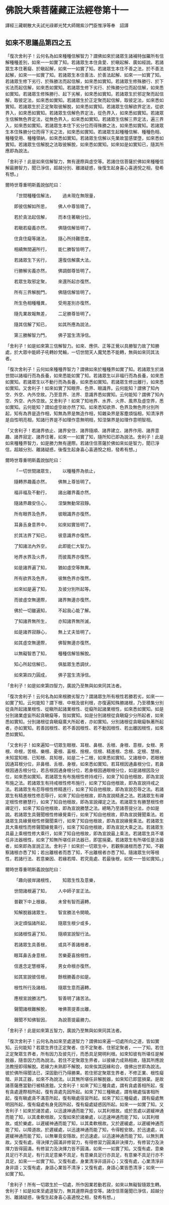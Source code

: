 # 佛說大乘菩薩藏正法經卷第十一

譯經三藏朝散大夫試光祿卿光梵大師賜紫沙門臣惟淨等奉　詔譯

## 如來不思議品第四之五 

「復次舍利子！云何名為如來種種信解智力？謂佛如來於諸眾生諸補特伽羅所有信解種種差別，如來一一如實了知。若諸眾生本住貪愛、於瞋起解、廣如經說。若諸眾生本住著癡、於瞋起解，如來一一如實了知。若諸眾生本住不善之法，於不善法起解，如來一一如實了知。若諸眾生本住善法、於善法起解、如來一一如實了知。若諸眾生修下劣行、於殊勝法而起信解，如來悉如實知。若諸眾生修殊勝行、於下劣法而起信解，如來悉如實知。若諸眾生修下劣行、於殊勝分位而起信解，如來悉如實知。若諸眾生修殊勝行、起下劣解，如來悉如實知。若諸眾生於邪定聚而起信解，取彼定法，如來悉如實知。若諸眾生於正定聚而起信解，取彼定法，如來悉如實知。若諸眾生於正定聚取彼解脫，如來悉如實知。若諸眾生信解欲界定法，從欲界入，如來悉如實知。若諸眾生信解色界定法，從色界入，如來悉如實知。若諸眾生信解無色界定法，從無色界入，如來悉如實知。若諸眾生信解三界定法，遍三界入，如來悉如實知。若諸眾生本住下劣分位而得殊勝之法，如來悉如實知。若諸眾生本住殊勝分位而得下劣之法，如來悉如實知。若諸眾生起種種信解、種種色相、種種受用、種種領納，如來悉如實知。若諸眾生信解以先業故當感墜墮，如來悉如實知。若諸眾生信解脫之法取彼解脫，如來悉如實知。如來如是如實知已，隨其所應即為說法。

「舍利子！此是如來信解智力，無有邊際與虛空等。若諸住信菩薩於佛如來種種信解最勝智力，聞已淨信，超越分別、離諸疑惑，後復生起身喜心喜適悅之相，發希有想。」

爾時世尊重明斯義說伽陀曰：

&emsp;&emsp;「世間種種信解法，&emsp;&emsp;過未現在無限量，

&emsp;&emsp;即彼信解如所思，&emsp;&emsp;佛人中尊皆曉了。

&emsp;&emsp;若於貪法起信解，&emsp;&emsp;而本住著瞋分位，

&emsp;&emsp;若瞋若癡義亦然，&emsp;&emsp;佛隨信解皆明了。

&emsp;&emsp;住貪住癡等諸法，&emsp;&emsp;隨心所持難思度，

&emsp;&emsp;相續無間遍所行，&emsp;&emsp;能仁勝智皆明了。

&emsp;&emsp;若諸眾生下劣行，&emsp;&emsp;還復信解廣大法，

&emsp;&emsp;行勝解劣義亦然，&emsp;&emsp;佛調御尊皆明了。

&emsp;&emsp;若眾生取邪定聚，&emsp;&emsp;來還所起亦復然，

&emsp;&emsp;所有三界解脫門，&emsp;&emsp;佛隨信解皆明了。

&emsp;&emsp;所生色相種種異，&emsp;&emsp;受用差別亦復然，

&emsp;&emsp;隨先業故報無差，&emsp;&emsp;二足勝尊皆明了。

&emsp;&emsp;隨其信解了知已，&emsp;&emsp;如其所應為說法，

&emsp;&emsp;第三勝解智力門，&emsp;&emsp;佛子當生清淨信。

「舍利子！如是如來第三信解智力。如來、應供、正等正覺以具勝智力故了知勝處，於大眾中能師子吼轉妙梵輪，一切世間天人魔梵悉不能轉，無與如來同其法者。

「復次舍利子！云何如來種種界智力？謂佛如來於種種界如實了知。若諸眾生於諸世間以諸福行而為長養，如來悉能如實了知。若諸眾生以非福行而為長養，如來悉如實知。若諸眾生以不動行而為長養，如來悉如實知。若諸眾生修出離行，如來悉如實知。又舍利子！如來如實了知眼界、色界、眼識界。云何能知？謂佛了知內空、外空、內外空故。乃至意界、法界、意識界悉如實知。云何能知？謂佛了知內空、外空、內外空故。又舍利子！如來了知地界、水界、火界、風界及虛空界，悉如實知。云何能知？謂如虛空故亦然了知。如來悉知欲界、色界及無色界分別所起，知有為界是造作相，知無為界是無造作相，知雜染界是客塵煩惱相，知清淨界是自性明亮相，知諸行界是不如理作意無明相，知涅槃界是如理作意明智相。

「又舍利子！若諸界依止、諸界安住、諸界隨順、諸界建立、諸界作用、諸界意趣、諸界寂定、諸界住著，如來一一如實了知，隨所知已即為說法。舍利子！此是如來種種界智力，如是勝力無有邊際。若諸住信菩薩於佛如來如是智力，聞已淨信，超越分別、離諸疑惑，後復生起身喜心喜適悅之相，發希有想。」

爾時世尊重明斯義說伽陀曰：

&emsp;&emsp;「一切世間諸眾生，&emsp;&emsp;以種種界為依止，

&emsp;&emsp;隨轉界趣義亦然，&emsp;&emsp;佛無上尊皆明了。

&emsp;&emsp;福非福及不動行，&emsp;&emsp;諸出離界義亦然，

&emsp;&emsp;隨諸界趣安住心，&emsp;&emsp;涅槃無動常寂靜。

&emsp;&emsp;所有眼界及色界，&emsp;&emsp;彼眼識界亦復然，

&emsp;&emsp;耳鼻舌身意界中，&emsp;&emsp;如來如實皆明了。

&emsp;&emsp;於其法界了知已，&emsp;&emsp;彼意識界亦復然，

&emsp;&emsp;了知諸法內外空，&emsp;&emsp;此即能仁大智力。

&emsp;&emsp;地界水界及火界，&emsp;&emsp;而彼風界亦復然，

&emsp;&emsp;如是諸界遍了知，&emsp;&emsp;猶如虛空等無異。

&emsp;&emsp;所有欲界及色界，&emsp;&emsp;彼無色界亦復然，

&emsp;&emsp;如來如是遍了知，&emsp;&emsp;及彼分別所起等。

&emsp;&emsp;而彼虛空無邊際，&emsp;&emsp;諸界無邊亦復然，

&emsp;&emsp;佛於一切雖遍知，&emsp;&emsp;不起我心能了解。

&emsp;&emsp;了知諸界無所生，&emsp;&emsp;亦知諸界無所滅，

&emsp;&emsp;如是諸界寂靜心，&emsp;&emsp;無上丈夫皆明了。

&emsp;&emsp;如其虛空無邊際，&emsp;&emsp;佛智無邊亦復然，

&emsp;&emsp;以無礙智悉了知，&emsp;&emsp;種種信解皆解脫。

&emsp;&emsp;知心所起信解已，&emsp;&emsp;俱胝眾生悉調伏，

&emsp;&emsp;如來第四力圓成，&emsp;&emsp;佛子當生清淨信。

「舍利子！如是如來第四智力，廣說乃至無與如來同其法者。

「復次舍利子！云何名為如來根勝劣智力？謂諸眾生所有根性若勝若劣，如來一一如實了知。云何能知？謂下根、中根及彼利根，亦復遍知殊勝諸根，乃至積集分別從貪所起諸業根性、從瞋所起諸業根性、從癡所起諸業根性，如來悉如實知。如是分別諸業虛妄所起貪瞋癡等，皆如實知。如是分別諸根從貪瞋癡少分所起者，如來悉如實知。分別諸根從貪瞋癡廣大所起者，亦如實知。分別諸根從貪瞋癡執著所起者，亦如實知。若善因根性、若不善因根性、若不動因根性、若出離因根性，如來悉如實知。

「又舍利子！如來遍知一切眾生眼根、耳根、鼻根、舌根、身根、意根，女根、男根、命根，苦根、樂根、憂根、喜根、捨根，信根、精進根、念根、定根、慧根，未知當知根、已知根、具知根，如是二十二根，如來悉如實知。又諸根中，若眼根因通耳根分位，非鼻根、舌根、身根，如來悉如實知。若耳根因通鼻根分位，若鼻根因通舌根分位，若舌根因通身根分位，若身根因通眼根分位，如是諸根因及分位，如來悉如實知。若諸眾生有布施根性修持戒行，如來了知自他根故，即為宣說布施之法。若諸眾生有持戒根性修布施行，如來了知自他根故，即為宣說持戒之法。若諸眾生有忍辱根性修精進行，如來了知自他根故，即為宣說忍辱之法。若諸眾生有精進根性修忍辱行，如來了知自他根故，即為宣說精進之法。若諸眾生有禪定根性修勝慧行，如來了知自他根故，即為宣說禪定之法。若諸眾生有勝慧根性修禪定行，如來了知自他根故，即為宣說勝慧之法。總略乃至諸菩提分法，亦如是說。若諸眾生具聲聞根性修緣覺乘行，如來了知自他根故，即為宣說聲聞乘法。若諸眾生具緣覺根性修聲聞乘行，如來了知自他根故，即為宣說緣覺乘法。若諸眾生具大乘根性而修聲聞緣覺乘行，如來了知自他根故，即為宣說大乘之法。若諸眾生具最上乘根性修大乘行，如來了知自他根故，即為宣說最上乘法。若諸眾生具不堪任非法器根性，如來了知無所堪任非法器已，即當捐棄。若諸眾生有所堪任是法器者，如來即為宣說正法。舍利子！如來於一切眾生中，若觀察諸根而悉了知，不觀察諸根亦悉了知；若出離根者而悉了知，不出離根者亦悉了知。隨諸眾生何等根性，若諸行法、若意樂因、若緣若障、若究竟處、若最後根，如來一一皆如實知。」

爾時世尊重明斯義說伽陀曰：

&emsp;&emsp;「趣向彼岸諸根性，&emsp;&emsp;知眾生性及意樂，

&emsp;&emsp;世間諸根遍了知，&emsp;&emsp;人中師子宣正法。

&emsp;&emsp;普觀下中上根器，&emsp;&emsp;未曾有智而遍轉，

&emsp;&emsp;知解脫器諸眾生，&emsp;&emsp;智宣勝法令開曉。

&emsp;&emsp;決定煩惱諸所起，&emsp;&emsp;隨眾生根少或多，

&emsp;&emsp;如諸根性遍了知，&emsp;&emsp;隨順宣說智行法。

&emsp;&emsp;若諸眾生具善根，&emsp;&emsp;或具不善諸根者，

&emsp;&emsp;眼耳鼻舌身意根，&emsp;&emsp;苦樂憂喜捨根性，

&emsp;&emsp;信進念定慧根等，&emsp;&emsp;男女命根亦復然，

&emsp;&emsp;如其宣說彼信根，&emsp;&emsp;餘根勝義亦如是。

&emsp;&emsp;根性所行及諸相，&emsp;&emsp;隨眾生意而遍轉，

&emsp;&emsp;應根宣說勝法門，&emsp;&emsp;智善明了諸苦法。

&emsp;&emsp;聲聞諸根難解脫，&emsp;&emsp;唯佛菩提善出離，

&emsp;&emsp;聲聞不知佛智因，&emsp;&emsp;為說菩提最勝力。

「舍利子！此是如來第五智力，廣說乃至無與如來同其法者。

「復次舍利子！云何名為如來至處道智力？謂佛如來遍一切處所向之道，皆如實知。云何能知？若眾生界住正定聚者、住不定聚者、住邪定聚者，一一了知。若住正定聚眾生界者，所有因力及彼先行，而悉具足開明利根。如來知彼有所堪任是解脫器，隨昔因力而為說法。若住不定聚眾生界者，以彼緣力成熟相故，隨其所應說法教授即得解脫。若緣力未熟即不解脫，如來俟其因緣和合，值佛出世即為說法。彼於佛所得聞法已，深固勤行乃得勝果。若住邪定聚眾生界者，不修正業、根性癡暗、非其正器，如來不為說法。以其無所堪任非解脫器，如來知已即當損棄。是故諸菩薩應當勤行被精進鎧。又舍利子！如來了知三種貪處，謂有貪處善相所起，復有貪處邊際相所起，復有貪處先因所起。如來了知三種瞋處，謂有瞋處惱害相所起，復有瞋處貪不滿意所起，復有瞋處宿習所起。如來了知三種癡處，謂有癡處無明因所起，復有癡處有身見因所起，復有癡處疑惑因所起。如來一一如實了知。又舍利子！如來於諸苦處，以迅速神通而能了知，以其利根故。或於苦處以遲緩神通而能了知，以其柔軟根故。又復如來於諸樂處，以迅速神通而能了知，以其利根故。或於樂處，以遲緩神通而能了知，以其柔軟根故。又於遲緩處，以遲緩神通而能了知，以障道故。於遲緩處，以迅速神通而能了知，令得輕安故。於迅速處，以遲緩神通而能了知，以無畢竟安隱故。於迅速處，以迅速神通而能了知，以無別異故。又復有處，得決擇力圓滿非修習力，有得修習力圓滿非決擇力，有修習力及決擇力皆得圓滿，有修習力及決擇力皆不圓滿，如來一一如實了知。又復有處，意樂具足行不具足，有行具足意樂不具足，有意樂具足行亦具足，有意樂不具足行亦不具足，如來一一如實了知。又復有處，身業清淨非語非心；又復有處，心業清淨非身非語；又復有處，身語心業皆不清淨；又復有處，身語心業皆悉清淨；如來一一如實了知。

「舍利子！所有一切眾生於一切處，所作因業若動若寂，如來以無礙智隨眾生轉。舍利子！如是如來至處道智力，無其邊際與虛空等。諸住信菩薩聞已淨信，超越分別、離諸疑惑，後復生起身喜心喜適悅之相，發希有想。」